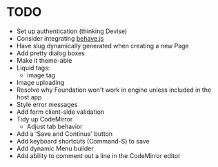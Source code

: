 TODO
====

* Set up authentication (thinking Devise) 
* Consider integrating [behave.js](http://jakiestfu.github.com/Behave.js/)
* Have slug dynamically generated when creating a new Page
* Add pretty dialog boxes
* Make it theme-able
* Liquid tags:
  * image tag
* Image uploading
* Resolve why Foundation won't work in engine unless included in the host app
* Style error messages
* Add form client-side validation
* Tidy up CodeMirror
  * Adjust tab behavior
* Add a 'Save and Continue' button
* Add keyboard shortcuts (Command-S) to save
* Add dynamic Menu builder
* Add ability to comment out a line in the CodeMirror editor

